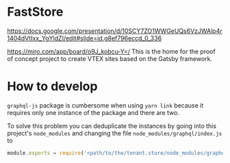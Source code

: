 # FastStore

https://docs.google.com/presentation/d/10SCY7ZO1WWGeUQs6VzJWAlp4r1404dVtIxx_YgYldZI/edit#slide=id.g8ef796eccd_0_336

https://miro.com/app/board/o9J_kobcu-Y=/
This is the home for the proof of concept project to create VTEX sites based on the Gatsby framework.

# How to develop
`graphql-js` package is cumbersome when using `yarn link` because it requires only one instance of the package and there are two.

To solve this problem you can deduplicate the instances by going into this project's `node_modules` and changing the file `node_modules/graphql/index.js` to

```js
module.exports = require('<path/to/the/tenant.store/node_modules/graphql/index.js>')
```

